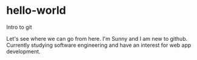 # hello-world
Intro to git

Let's see where we can go from here. I'm Sunny and I am new to github. Currently studying software engineering and have an interest for web app development.
